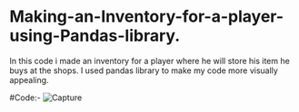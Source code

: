 # Making-an-Inventory-for-a-player-using-Pandas-library.
In this code i made an inventory for a player where he will store his item he buys at the shops. I used pandas library to make my code more visually appealing.

#Code:-
![Capture](https://github.com/Student-Abhishekkumar/Making-an-Inventory-for-a-player-using-Pandas-library./assets/158078358/96ef49b3-45c5-48ec-8225-52ace67192bc)
